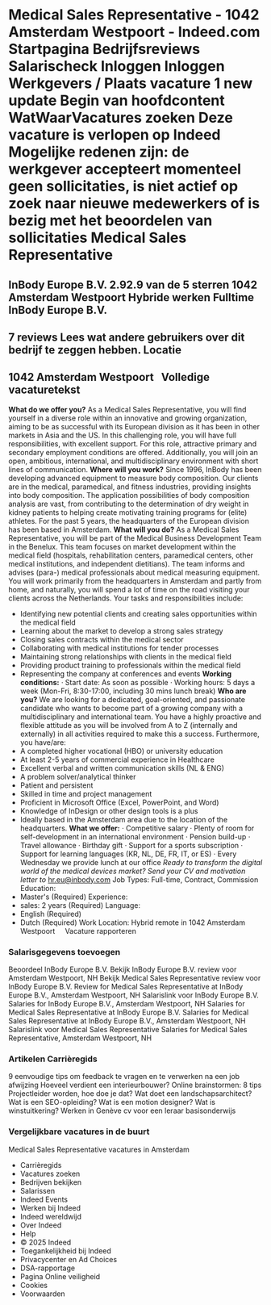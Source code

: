 Medical Sales Representative - 1042 Amsterdam Westpoort - Indeed.com
Startpagina
Bedrijfsreviews
Salarischeck
Inloggen
Inloggen
Werkgevers / Plaats vacature
1 new update
Begin van hoofdcontent
WatWaarVacatures zoeken
Deze vacature is verlopen op Indeed
Mogelijke redenen zijn: de werkgever accepteert momenteel geen sollicitaties, is niet actief op zoek naar nieuwe medewerkers of is bezig met het beoordelen van sollicitaties
Medical Sales Representative
============================
InBody Europe B.V.
2.92.9 van de 5 sterren
1042 Amsterdam Westpoort
Hybride werken
Fulltime
InBody Europe B.V.
------------------
7 reviews
Lees wat andere gebruikers over dit bedrijf te zeggen hebben.
Locatie
-------
1042 Amsterdam Westpoort
&nbsp;
Volledige vacaturetekst
-----------------------
**What do we offer you?**
As a Medical Sales Representative, you will find yourself in a diverse role within an innovative and growing organization, aiming to be as successful with its European division as it has been in other markets in Asia and the US. In this challenging role, you will have full responsibilities, with excellent support. For this role, attractive primary and secondary employment conditions are offered. Additionally, you will join an open, ambitious, international, and multidisciplinary environment with short lines of communication.
**Where will you work?**
Since 1996, InBody has been developing advanced equipment to measure body composition. Our clients are in the medical, paramedical, and fitness industries, providing insights into body composition. The application possibilities of body composition analysis are vast, from contributing to the determination of dry weight in kidney patients to helping create motivating training programs for (elite) athletes. For the past 5 years, the headquarters of the European division has been based in Amsterdam.
**What will you do?**
As a Medical Sales Representative, you will be part of the Medical Business Development Team in the Benelux. This team focuses on market development within the medical field (hospitals, rehabilitation centers, paramedical centers, other medical institutions, and independent dietitians). The team informs and advises (para-) medical professionals about medical measuring equipment. You will work primarily from the headquarters in Amsterdam and partly from home, and naturally, you will spend a lot of time on the road visiting your clients across the Netherlands.
Your tasks and responsibilities include:
* Identifying new potential clients and creating sales opportunities within the medical field
* Learning about the market to develop a strong sales strategy
* Closing sales contracts within the medical sector
* Collaborating with medical institutions for tender processes
* Maintaining strong relationships with clients in the medical field
* Providing product training to professionals within the medical field
* Representing the company at conferences and events
**Working conditions:**
· Start date: As soon as possible
· Working hours: 5 days a week (Mon-Fri, 8:30-17:00, including 30 mins lunch break)
**Who are you?**
We are looking for a dedicated, goal-oriented, and passionate candidate who wants to become part of a growing company with a multidisciplinary and international team. You have a highly proactive and flexible attitude as you will be involved from A to Z (internally and externally) in all activities required to make this a success.
Furthermore, you have/are:
* A completed higher vocational (HBO) or university education
* At least 2-5 years of commercial experience in Healthcare
* Excellent verbal and written communication skills (NL & ENG)
* A problem solver/analytical thinker
* Patient and persistent
* Skilled in time and project management
* Proficient in Microsoft Office (Excel, PowerPoint, and Word)
* Knowledge of InDesign or other design tools is a plus
* Ideally based in the Amsterdam area due to the location of the headquarters.
**What we offer:**
· Competitive salary
· Plenty of room for self-development in an international environment
· Pension build-up
· Travel allowance
· Birthday gift
· Support for a sports subscription
· Support for learning languages (KR, NL, DE, FR, IT, or ES)
· Every Wednesday we provide lunch at our office
*Ready to transform the digital world of the medical devices market? Send your CV and motivation letter to* hr.eu@inbody.com
Job Types: Full-time, Contract, Commission
Education:
* Master's (Required)
Experience:
* sales: 2 years (Required)
Language:
* English (Required)
* Dutch (Required)
Work Location: Hybrid remote in 1042 Amsterdam Westpoort
&nbsp;
&nbsp;
Vacature rapporteren
### Salarisgegevens toevoegen
Beoordeel InBody Europe B.V.
Bekijk InBody Europe B.V. review voor Amsterdam Westpoort, NH
Bekijk Medical Sales Representative review voor InBody Europe B.V.
Review for Medical Sales Representative at InBody Europe B.V., Amsterdam Westpoort, NH
Salarislink voor InBody Europe B.V.
Salaries for InBody Europe B.V., Amsterdam Westpoort, NH
Salaries for Medical Sales Representative at InBody Europe B.V.
Salaries for Medical Sales Representative at InBody Europe B.V., Amsterdam Westpoort, NH
Salarislink voor Medical Sales Representative
Salaries for Medical Sales Representative, Amsterdam Westpoort, NH
### Artikelen Carrièregids
9 eenvoudige tips om feedback te vragen en te verwerken na een job afwijzing
Hoeveel verdient een interieurbouwer?
Online brainstormen: 8 tips
Projectleider worden, hoe doe je dat?
Wat doet een landschapsarchitect?
Wat is een SEO-opleiding?
Wat is een motion designer?
Wat is winstuitkering?
Werken in Genève
cv voor een leraar basisonderwijs
### Vergelijkbare vacatures in de buurt
Medical Sales Representative vacatures in Amsterdam
* Carrièregids
* Vacatures zoeken
* Bedrijven bekijken
* Salarissen
* Indeed Events
* Werken bij Indeed
* Indeed wereldwijd
* Over Indeed
* Help
* © 2025 Indeed
* Toegankelijkheid bij Indeed
* Privacycenter en Ad Choices
* DSA-rapportage
* Pagina Online veiligheid
* Cookies
* Voorwaarden